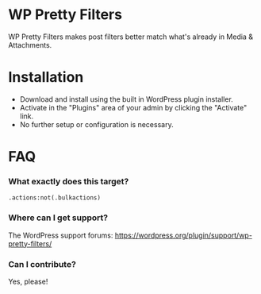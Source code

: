 # WP Pretty Filters

WP Pretty Filters makes post filters better match what's already in Media & Attachments.

# Installation

* Download and install using the built in WordPress plugin installer.
* Activate in the "Plugins" area of your admin by clicking the "Activate" link.
* No further setup or configuration is necessary.

# FAQ

### What exactly does this target?

```
.actions:not(.bulkactions)
```

### Where can I get support?

The WordPress support forums: https://wordpress.org/plugin/support/wp-pretty-filters/

### Can I contribute?

Yes, please!
